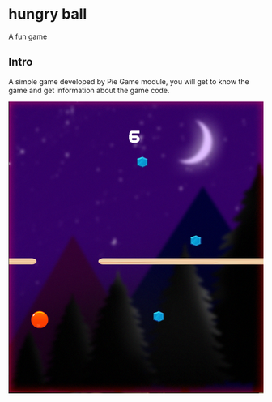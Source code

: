 # hungry ball

A fun game

## Intro 
A simple game developed by Pie Game module, you will get to know the game and get information about the game code.


![Screenshot 2023-10-08 182805.png](https://github.com/artatechh/hungry-ball/blob/73cd35d75bf00b4c89da07760ebd72afa68a230f/screenshots/Screenshot%202023-10-08%20182805.png)
